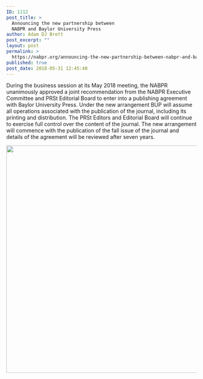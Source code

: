 ```yaml
---
ID: 1112
post_title: >
  Announcing the new partnership between
  NABPR and Baylor University Press
author: Adam DJ Brett
post_excerpt: ""
layout: post
permalink: >
  https://nabpr.org/announcing-the-new-partnership-between-nabpr-and-baylor-university-press/
published: true
post_date: 2018-05-31 12:45:40
---
```

During the business session at its May 2018 meeting, the NABPR unanimously approved a joint recommendation from the NABPR Executive Committee and PRSt Editorial Board to enter into a publishing agreement with Baylor University Press. Under the new arrangement BUP will assume all operations associated with the publication of the journal, including its printing and distribution. The PRSt Editors and Editorial Board will continue to exercise full control over the content of the journal. The new arrangement will commence with the publication of the fall issue of the journal and details of the agreement will be reviewed after seven years.

<a href="https://nabpr.org/wp-content/uploads/2018/05/NABPR-Baylor-Press-Perspectives-Religious-Studies.png"><img class="aligncenter size-large wp-image-1043" src="https://nabpr.org/wp-content/uploads/2018/05/NABPR-Baylor-Press-Perspectives-Religious-Studies-1024x1024.png" alt="" width="600" height="600" /></a>